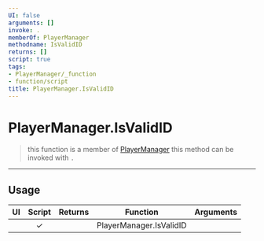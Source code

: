 ```yaml
---
UI: false
arguments: []
invoke: .
memberOf: PlayerManager
methodname: IsValidID
returns: []
script: true
tags:
- PlayerManager/_function
- function/script
title: PlayerManager.IsValidID
---
```

# PlayerManager.IsValidID
> this function is a member of [PlayerManager](civ-6/lua/PlayerManager.md)
> this method can be invoked with `.`
-----
## Usage
|  UI | Script | Returns | Function | Arguments |
|:---:|:------:|-------:|:--------:|:---------|
| |✓||PlayerManager.IsValidID||
